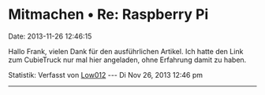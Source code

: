 Mitmachen • Re: Raspberry Pi
============================

Date: 2013-11-26 12:46:15

Hallo Frank, vielen Dank für den ausführlichen Artikel. Ich hatte den
Link zum CubieTruck nur mal hier angeladen, ohne Erfahrung damit zu
haben.

Statistik: Verfasst von
[Low012](http://forum.yacy-websuche.de/memberlist.php?mode=viewprofile&u=62)
--- Di Nov 26, 2013 12:46 pm

------------------------------------------------------------------------
